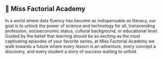 ## 🚀 Miss Factorial Academy 

In a world where data fluency has become as indispensable as literacy, our goal is to unlock the power of science and technology for all, transcending profession, socioeconomic status, cultural background, or educational level. Guided by the belief that learning should be as exciting as the most captivating episodes of your favorite series, at Miss Factorial Academy we walk towards a future where every lesson is an adventure, every concept a discovery, and every student a story of success waiting to unfold.
